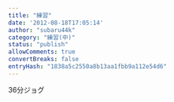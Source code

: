 ```yaml
---
title: "練習"
date: '2012-08-18T17:05:14'
author: "subaru44k"
category: "練習(中)"
status: "publish"
allowComments: true
convertBreaks: false
entryHash: "1838a5c2550a8b13aa1fbb9a112e54d6"
---
```

36分ジョグ

